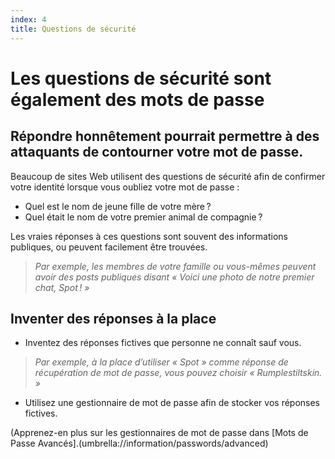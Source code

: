 ```yaml
---
index: 4
title: Questions de sécurité
---
```

# Les questions de sécurité sont également des mots de passe

## Répondre honnêtement pourrait permettre à des attaquants de contourner votre mot de passe.

Beaucoup de sites Web utilisent des questions de sécurité afin de confirmer votre identité lorsque vous oubliez votre mot de passe :

*   Quel est le nom de jeune fille de votre mère ?
*   Quel était le nom de votre premier animal de compagnie ?

Les vraies réponses à ces questions sont souvent des informations publiques, ou peuvent facilement être trouvées.

> *Par exemple, les membres de votre famille ou vous-mêmes peuvent avoir des posts publiques disant « Voici une photo de notre premier chat, Spot ! »*

## Inventer des réponses à la place

*   Inventez des réponses fictives que personne ne connaît sauf vous.

> *Par exemple, à la place d’utiliser « Spot » comme réponse de récupération de mot de passe, vous pouvez choisir « Rumplestiltskin. »*

*   Utilisez une gestionnaire de mot de passe afin de stocker vos réponses fictives.

(Apprenez-en plus sur les gestionnaires de mot de passe dans [Mots de Passe Avancés].(umbrella://information/passwords/advanced)